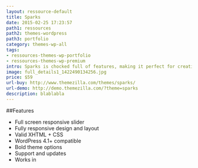 ```yaml
---
layout: ressource-default
title: Sparks
date: 2015-02-25 17:23:57
path1: ressources
path2: themes-wordpress
path3: portfolio
category: themes-wp-all
tags:
- ressources-themes-wp-portfolio
- ressources-themes-wp-premium
intro: Sparks is chocked full of features, making it perfect for creative agencies, freelancers or businesses looking for a handsome, professional web presence.
image: full_details1_1422490134256.jpg
price: $59
url-buy: http://www.themezilla.com/themes/sparks/
url-demo: http://demo.themezilla.com/?theme=sparks
description: blablabla
---
```


##Features
- Full screen responsive slider
- Fully responsive design and layout
- Valid XHTML + CSS
- WordPress 4.1+ compatible
- Bold theme options
- Support and updates
- Works in